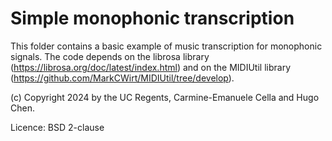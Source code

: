 # Simple monophonic transcription

This folder contains a basic example of music transcription for monophonic signals.
The code depends on the librosa library (https://librosa.org/doc/latest/index.html) and on the MIDIUtil library (https://github.com/MarkCWirt/MIDIUtil/tree/develop).

(c) Copyright 2024 by the UC Regents, Carmine-Emanuele Cella and Hugo Chen.

Licence: BSD 2-clause


